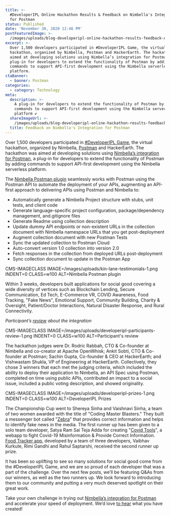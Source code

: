 ```yaml
---
title: >-
  #DeveloperIPL Online Hackathon Results & Feedback on Nimbella's Integration
  for Postman
status: Published
date: 'November 30, 2020 12:46 PM'
postFeaturedImage: >-
  /images/uploads/blog-developeripl-online-hackathon-results-feedback-on-nimbellas-integration-for-postman.png
excerpt: >-
  Over 1,500 developers participated in #DeveloperIPL Game, the virtual
  hackathon, organized by Nimbella, Postman and HackerEarth. The hackathon was
  aimed at developing solutions using Nimbella’s integration for Postman, a
  plug-in for developers to extend the functionality of Postman by adding
  commands to support API-first development using the Nimbella serverless
  platform.
ctaBanner:
  - banner: Postman
categories:
  - category: Technology
meta:
  description: >-
    A plug-in for developers to extend the functionality of Postman by adding
    commands to support API-first development using the Nimbella serverless
    platform ✔
  shareImageUrl: >-
    /images/uploads/blog-developeripl-online-hackathon-results-feedback-on-nimbellas-integration-for-postman.png
  title: Feedback on Nimbella's Integration for Postman
---
```

Over 1,500 developers participated in [\#DeveloperIPL Game](https://www.hackerearth.com/challenges/hackathon/developeripl-game/), the virtual hackathon, organized by Nimbella, [Postman](http://www.postman.com) and HackerEarth. The hackathon was aimed at developing solutions using [Nimbella’s integration for Postman](https://apievangelist.com/2020/09/09/generating-a-serverless-api-in-multiple-languages-from-a-postman-collection/), a plug-in for developers to extend the functionality of Postman by adding commands to support API-first development using the Nimbella serverless platform. 



The [Nimbella Postman plugin](https://nimbella.com/integrations/postman) seamlessly works with Postman using the Postman API to automate the deployment of your APIs, augmenting an API-first approach to delivering APIs using Postman and Nimbella to:

* Automatically generate a Nimbella Project structure with stubs, unit tests, and client code
* Generate language-specific project configuration, package/dependency management, and.gitignore files
* Generate Readme using collection description
* Update dummy API endpoints or non-existent URLs in the collection document with Nimbella namespace URLs that you get post-deployment
* Augment collection document with new Postman Tests
* Sync the updated collection to Postman Cloud
* Auto-convert version 1.0 collection into version 2.0
* Fetch responses in the collection from deployed URLs post-deployment
* Sync collection document to update in the Postman App

CMS-IMAGECLASS IMAGE=/images/uploads/kin-lane-testimonials-1.png INDENT=0 CLASS=w100 ALT=Nimbella Postman plugin

Within 3 weeks, developers built applications for social good covering a wide diversity of vertices such as Blockchain Lending, Secure Communication, Ed Tech, E-Commerce VR, COVID Awareness, Food Tracking, "Fake News", Emotional Support, Community Building, Charity & Oversight, Patient/Doctor Interactions, Natural Disaster Response, and Rural Connectivity. 

 

_Participant’s _[_review_](https://abhishekdoifode.medium.com/developeripl-game-bceceee43d41)_ about the integration_

CMS-IMAGECLASS IMAGE=/images/uploads/developeripl-participants-review-1.png INDENT=0 CLASS=w100 ALT=Participant's review



The hackathon judges were Dr. Rodric Rabbah, CTO & Co-founder at Nimbella and co-creator at Apache OpenWhisk; Ankit Sobti, CTO & Co-founder at Postman; Sachin Gupta, Co-founder  & CEO at HackerEarth; and Vishwastam Shukla, VP of Engineering at HackerEarth. Collectively, they chose 3 winners that each met the judging criteria, which included the ability to deploy their application to Nimbella, an API Spec using Postman, completed on time using public APIs, contributed an impact to a social issue, included a public voting description, and showed originality. 

CMS-IMAGECLASS IMAGE=/images/uploads/developeripl-prizes-1.png INDENT=0 CLASS=w100 ALT=DeveloperIPL Prizes



The Championship Cup went to Shereya Sinha and Vaishnavi Sinha, a team of two women awarded with the title of "Coding Master Blasters." They built a messenger bot called "[Zebra](https://github.com/shreya0702/zebra-bot)" that provides correct information and helps to identify fake news in the media. The first runner up has been given to a solo team developer, Satya Ram Sai Teja Adda for creating "[Covid Tools](https://github.com/Asrst/serverless-apps-nimbella)", a webapp to fight Covid-19 Misinformation & Provide Correct Information. [Food Tracker app](https://github.com/precproject/nimbella-project), developed by a team of three developers, Vaibhav Kurkute,  Rimi Gandhi and Rahul Saptarshi, received the second runner up prize.  



It has been so uplifting to see so many solutions for social good come from the #DeveloperIPL Game, and we are so proud of each developer that was a part of the challenge. Over the next few posts, we’ll be featuring Q&As from our winners, as well as the two runners up. We look forward to introducing them to our community and putting a very much deserved spotlight on their great work. 



Take your own challenge in trying out [Nimbella’s integration for Postman](https://nimbella.com/integrations/postman) and accelerate your speed of deployment. We’d love [to hear](https://nimbella.com/slack) what you have created!
